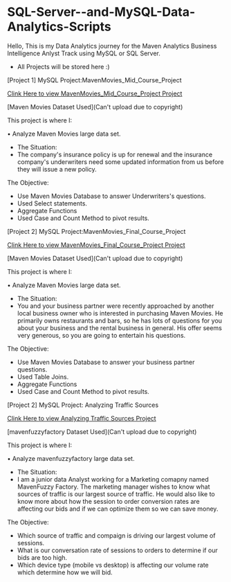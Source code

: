 # SQL-Server--and-MySQL-Data-Analytics-Scripts

Hello, This is my Data Analytics journey for the Maven Analytics Business Intelligence Anlyst Track using MySQL or SQL Server.
- All Projects will be stored here :)

[Project 1] MySQL Project:MavenMovies_Mid_Course_Project

[Clink Here to view MavenMovies_Mid_Course_Project Project](https://github.com/Bambi-Forest/SQL-Server-and-MySQL-Data-Analytics-Scripts/blob/main/MavenMovies_Mid_Course_Project.sql)

[Maven Movies Dataset Used](Can't upload due to copyright)

This project is where I:

•  Analyze Maven Movies large data set.
- The Situation: 
- The company's insurance policy is up for renewal and the insurance company's underwriters need some updated information from us before they will issue a new policy.
        
The Objective:
- Use Maven Movies Database to answer Underwriters's questions.
- Used Select statements.
- Aggregate Functions
- Used Case and Count Method to pivot results.


[Project 2] MySQL Project:MavenMovies_Final_Course_Project

[Clink Here to view MavenMovies_Final_Course_Project Project](https://github.com/Bambi-Forest/SQL-Server-and-MySQL-Data-Analytics-Scripts/blob/main/MavenMovies_Final_Course_Project.sql)

[Maven Movies Dataset Used](Can't upload due to copyright)

This project is where I:

•  Analyze Maven Movies large data set.
- The Situation: 
- You and your business partner were recently approached by another local business owner
who is interested in purchasing Maven Movies. He primarily owns restaurants and bars, so he
has lots of questions for you about your business and the rental business in general. His offer
seems very generous, so you are going to entertain his questions.
        
The Objective:
- Use Maven Movies Database to answer your business partner questions.
- Used Table Joins.
- Aggregate Functions
- Used Case and Count Method to pivot results.



[Project 2] MySQL Project: Analyzing Traffic Sources

[Clink Here to view Analyzing Traffic Sources Project](https://github.com/Bambi-Forest/SQL-Server-and-MySQL-Data-Analytics-Scripts/blob/main/MavenMovies_Final_Course_Project.sql)

[mavenfuzzyfactory Dataset Used](Can't upload due to copyright)

This project is where I:

•  Analyze mavenfuzzyfactory large data set.
- The Situation: 
- I am a junior data Analyst working for a Marketing comapny named MavenFuzzy Factory. The marketing manager wishes to know what sources of traffic is our largest source of traffic. He would also like to know more about how the session to order conversion rates are affecting our bids and if we can optimize them so we can save money.
        
The Objective:
- Which source of traffic and compaign is driving our largest volume of sessions.
- What is our conversation rate of sessions to orders to determine if our bids are too high.
- Which device type (mobile vs desktop) is affecting our volume rate which determine how we will bid.
